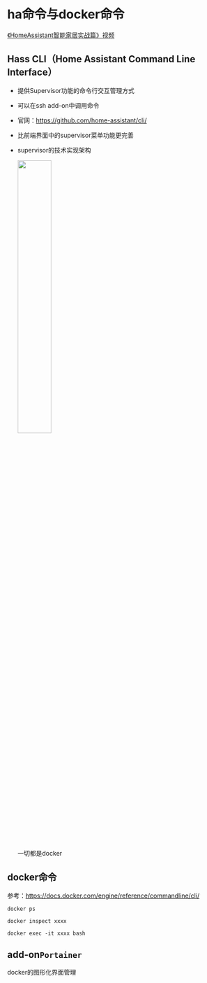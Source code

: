 # ha命令与docker命令

[《HomeAssistant智能家居实战篇》视频](https://study.163.com/course/courseLearn.htm?courseId=1006189053&share=2&shareId=400000000624093#/learn/video?lessonId=1282128004&courseId=1006189053)

## Hass CLI（Home Assistant Command Line Interface）

- 提供Supervisor功能的命令行交互管理方式

- 可以在ssh add-on中调用命令

- 官网：https://github.com/home-assistant/cli/

- 比前端界面中的supervisor菜单功能更完善

- supervisor的技术实现架构

    <img src="images/ha_architecture_2020.png" width="40%">

    一切都是docker

## docker命令

参考：https://docs.docker.com/engine/reference/commandline/cli/

`docker ps`

`docker inspect xxxx`

`docker exec -it xxxx bash`

## add-on`Portainer`

docker的图形化界面管理